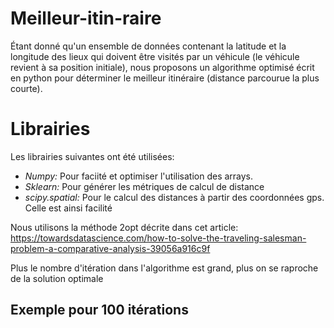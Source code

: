# Meilleur-itin-raire
Étant donné qu'un ensemble de données contenant la latitude et la longitude des lieux qui doivent être visités par un véhicule (le véhicule revient à sa position initiale), nous proposons un algorithme optimisé écrit en python pour déterminer le meilleur itinéraire (distance parcourue la plus courte).

# Librairies
Les librairies suivantes ont été utilisées:
- *Numpy:* Pour faciité et optimiser l'utilisation des arrays.
- *Sklearn:* Pour générer les métriques de calcul de distance
- *scipy.spatial:* Pour le calcul des distances à partir des coordonnées gps. Celle est ainsi facilité

Nous utilisons la méthode 2opt décrite dans cet article: https://towardsdatascience.com/how-to-solve-the-traveling-salesman-problem-a-comparative-analysis-39056a916c9f

Plus le nombre d'itération dans l'algorithme est grand, plus on se raproche de la solution optimale

## Exemple pour 100 itérations
